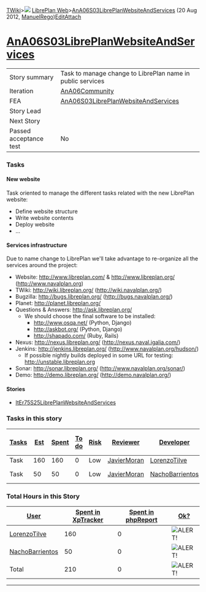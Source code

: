 [TWiki](/twiki/Main/WebHome)&gt;![](/twiki/TWiki/TWikiDocGraphics/web-bg-small.gif) [LibrePlan Web](/twiki/LibrePlan/WebHome)&gt;[AnA06S03LibrePlanWebsiteAndServices](http://wiki.libreplan-enterprise.com/twiki/LibrePlan/AnA06S03LibrePlanWebsiteAndServices "Topic revision: 3 (20 Aug 2012 - 09:52:45)") (20 Aug 2012, [ManuelRego](/twiki/Main/ManuelRego))[Edit](http://wiki.libreplan-enterprise.com/twiki/bin/edit/LibrePlan/AnA06S03LibrePlanWebsiteAndServices?t=1520337837 "Edit this topic text")[Attach](/twiki/bin/attach/LibrePlan/AnA06S03LibrePlanWebsiteAndServices "Attach an image or document to this topic")

 [AnA06S03LibrePlanWebsiteAndServices](/twiki/LibrePlan/AnA06S03LibrePlanWebsiteAndServices)
========================================================================================================================================================



|                        |                                                                                                      |
|------------------------|------------------------------------------------------------------------------------------------------|
| Story summary          | Task to manage change to LibrePlan name in public services                                           |
| Iteration              | [AnA06Community](/twiki/LibrePlan/AnA06Community)                                           |
| FEA                    | [AnA06S03LibrePlanWebsiteAndServices](/twiki/LibrePlan/AnA06S03LibrePlanWebsiteAndServices) |
| Story Lead             |                                                                                                      |
| Next Story             |                                                                                                      |
| Passed acceptance test | No                                                                                                   |

###  Tasks



####  New website

Task oriented to manage the different tasks related with the new LibrePlan website:

-   Define website structure
-   Write website contents
-   Deploy website
-   ...



####  Services infrastructure

Due to name change to LibrePlan we'll take advantage to re-organize all the services around the project:

-   Website: <http://www.libreplan.com/> & <http://www.libreplan.org/> (<http://www.navalplan.org>)
-   TWiki: <http://wiki.libreplan.org/> (<http://wiki.navalplan.org/>)
-   Bugzilla: <http://bugs.libreplan.org/> (<http://bugs.navalplan.org/>)
-   Planet: <http://planet.libreplan.org/>
-   Questions & Answers: <http://ask.libreplan.org/>
    -   We should choose the final software to be installed:
        -   <http://www.osqa.net/> (Python, Django)
        -   <http://askbot.org/> (Python, Django)
        -   <http://shapado.com/> (Ruby, Rails)
-   Nexus: <http://nexus.libreplan.org/> (<http://nexus.naval.igalia.com/>)
-   Jenkins: <http://jenkins.libreplan.org/> (<http://www.navalplan.org/hudson/>)
    -   If possible nightly builds deployed in some URL for testing: <http://unstable.libreplan.org>
-   Sonar: <http://sonar.libreplan.org/> (<http://www.navalplan.org/sonar/>)
-   Demo: <http://demo.libreplan.org/> (<http://demo.navalplan.org/>)

####  Stories

-   [ItEr75S25LibrePlanWebsiteAndServices](/twiki/LibrePlan/ItEr75S25LibrePlanWebsiteAndServices)

###  Tasks in this story



| [Tasks](http://wiki.libreplan-enterprise.com/twiki/LibrePlan/AnA06S03LibrePlanWebsiteAndServices?sortcol=0;table=2;up=0#sorted_table "Sort by this column") | [Est](http://wiki.libreplan-enterprise.com/twiki/LibrePlan/AnA06S03LibrePlanWebsiteAndServices?sortcol=1;table=2;up=0#sorted_table "Sort by this column") | [Spent](http://wiki.libreplan-enterprise.com/twiki/LibrePlan/AnA06S03LibrePlanWebsiteAndServices?sortcol=2;table=2;up=0#sorted_table "Sort by this column") | [To do](http://wiki.libreplan-enterprise.com/twiki/LibrePlan/AnA06S03LibrePlanWebsiteAndServices?sortcol=3;table=2;up=0#sorted_table "Sort by this column") | [Risk](http://wiki.libreplan-enterprise.com/twiki/LibrePlan/AnA06S03LibrePlanWebsiteAndServices?sortcol=4;table=2;up=0#sorted_table "Sort by this column") | [Reviewer](http://wiki.libreplan-enterprise.com/twiki/LibrePlan/AnA06S03LibrePlanWebsiteAndServices?sortcol=5;table=2;up=0#sorted_table "Sort by this column") | [Developer](http://wiki.libreplan-enterprise.com/twiki/LibrePlan/AnA06S03LibrePlanWebsiteAndServices?sortcol=6;table=2;up=0#sorted_table "Sort by this column") | [Task Name](http://wiki.libreplan-enterprise.com/twiki/LibrePlan/AnA06S03LibrePlanWebsiteAndServices?sortcol=7;table=2;up=0#sorted_table "Sort by this column") | [Start Date](http://wiki.libreplan-enterprise.com/twiki/LibrePlan/AnA06S03LibrePlanWebsiteAndServices?sortcol=8;table=2;up=0#sorted_table "Sort by this column") | [Est End Date](http://wiki.libreplan-enterprise.com/twiki/LibrePlan/AnA06S03LibrePlanWebsiteAndServices?sortcol=9;table=2;up=0#sorted_table "Sort by this column") | [End Date](http://wiki.libreplan-enterprise.com/twiki/LibrePlan/AnA06S03LibrePlanWebsiteAndServices?sortcol=10;table=2;up=0#sorted_table "Sort by this column") |
|----------------------------------------------------------------------------------------------------------------------------------------------------------------------|--------------------------------------------------------------------------------------------------------------------------------------------------------------------|----------------------------------------------------------------------------------------------------------------------------------------------------------------------|----------------------------------------------------------------------------------------------------------------------------------------------------------------------|---------------------------------------------------------------------------------------------------------------------------------------------------------------------|-------------------------------------------------------------------------------------------------------------------------------------------------------------------------|--------------------------------------------------------------------------------------------------------------------------------------------------------------------------|--------------------------------------------------------------------------------------------------------------------------------------------------------------------------|---------------------------------------------------------------------------------------------------------------------------------------------------------------------------|-----------------------------------------------------------------------------------------------------------------------------------------------------------------------------|--------------------------------------------------------------------------------------------------------------------------------------------------------------------------|
| Task                                                                                                                                                                 | 160                                                                                                                                                                | 160                                                                                                                                                                  | 0                                                                                                                                                                    | Low                                                                                                                                                                 | [JavierMoran](/twiki/Main/JavierMoran)                                                                                                                         | [LorenzoTilve](/twiki/Main/LorenzoTilve)                                                                                                                        | [New website](/twiki/LibrePlan/AnA06S03LibrePlanWebsiteAndServices#TasK1)                                                                                       |                                                                                                                                                                           |                                                                                                                                                                             |                                                                                                                                                                          |
| Task                                                                                                                                                                 | 50                                                                                                                                                                 | 50                                                                                                                                                                   | 0                                                                                                                                                                    | Low                                                                                                                                                                 | [JavierMoran](/twiki/Main/JavierMoran)                                                                                                                         | [NachoBarrientos](/twiki/Main/NachoBarrientos)                                                                                                                  | [Services infrastructure](/twiki/LibrePlan/AnA06S03LibrePlanWebsiteAndServices#TasK2)                                                                           |                                                                                                                                                                           |                                                                                                                                                                             |                                                                                                                                                                          |

###  Total Hours in this Story

| [User](http://wiki.libreplan-enterprise.com/twiki/LibrePlan/AnA06S03LibrePlanWebsiteAndServices?sortcol=0;table=3;up=0#sorted_table "Sort by this column") | [Spent in XpTracker](http://wiki.libreplan-enterprise.com/twiki/LibrePlan/AnA06S03LibrePlanWebsiteAndServices?sortcol=1;table=3;up=0#sorted_table "Sort by this column") | [Spent in phpReport](http://wiki.libreplan-enterprise.com/twiki/LibrePlan/AnA06S03LibrePlanWebsiteAndServices?sortcol=2;table=3;up=0#sorted_table "Sort by this column") | [Ok?](http://wiki.libreplan-enterprise.com/twiki/LibrePlan/AnA06S03LibrePlanWebsiteAndServices?sortcol=3;table=3;up=0#sorted_table "Sort by this column") |
|---------------------------------------------------------------------------------------------------------------------------------------------------------------------|-----------------------------------------------------------------------------------------------------------------------------------------------------------------------------------|-----------------------------------------------------------------------------------------------------------------------------------------------------------------------------------|--------------------------------------------------------------------------------------------------------------------------------------------------------------------|
| [LorenzoTilve](/twiki/Main/LorenzoTilve)                                                                                                                   | 160                                                                                                                                                                               | 0                                                                                                                                                                                 | ![ALERT!](/twiki/TWiki/TWikiDocGraphics/warning.gif "ALERT!")                                                                                                  |
| [NachoBarrientos](/twiki/Main/NachoBarrientos)                                                                                                             | 50                                                                                                                                                                                | 0                                                                                                                                                                                 | ![ALERT!](/twiki/TWiki/TWikiDocGraphics/warning.gif "ALERT!")                                                                                                  |
| Total                                                                                                                                                               | 210                                                                                                                                                                               | 0                                                                                                                                                                                 | ![ALERT!](/twiki/TWiki/TWikiDocGraphics/warning.gif "ALERT!")                                                                                                  |

------------------------------------------------------------------------
